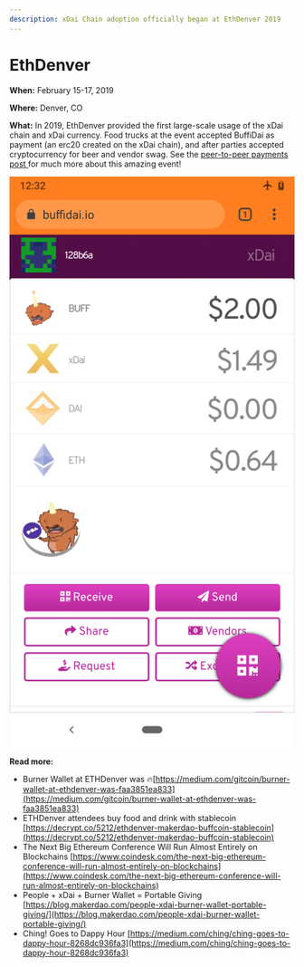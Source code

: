 ```yaml
---
description: xDai Chain adoption officially began at EthDenver 2019
---
```


# EthDenver

**When:** February 15-17, 2019

**Where:**  Denver, CO

**What:** In 2019, EthDenver provided the first large-scale usage of the xDai chain and xDai currency. Food trucks at the event accepted BuffiDai as payment \(an erc20 created on the xDai chain\), and after parties accepted cryptocurrency for beer and vendor swag. See the [peer-to-peer payments post ](../peer-to-peer-payments.md)for much more about this amazing event!

![buffidai.io including the POA NFT](../../../.gitbook/assets/assets_-lpi9ahj62wscnlqji-l_-lqgojjonomntphkiljf_-lqgq95th7iynglk8rap_image.png)

**Read more:** 

* Burner Wallet at ETHDenver was 🔥[https://medium.com/gitcoin/burner-wallet-at-ethdenver-was-faa3851ea833](https://medium.com/gitcoin/burner-wallet-at-ethdenver-was-faa3851ea833)
* ETHDenver attendees buy food and drink with stablecoin [https://decrypt.co/5212/ethdenver-makerdao-buffcoin-stablecoin](https://decrypt.co/5212/ethdenver-makerdao-buffcoin-stablecoin)
* The Next Big Ethereum Conference Will Run Almost Entirely on Blockchains [https://www.coindesk.com/the-next-big-ethereum-conference-will-run-almost-entirely-on-blockchains](https://www.coindesk.com/the-next-big-ethereum-conference-will-run-almost-entirely-on-blockchains)
* People + xDai + Burner Wallet = Portable Giving [https://blog.makerdao.com/people-xdai-burner-wallet-portable-giving/](https://blog.makerdao.com/people-xdai-burner-wallet-portable-giving/)
* Ching! Goes to Dappy Hour [https://medium.com/ching/ching-goes-to-dappy-hour-8268dc936fa3](https://medium.com/ching/ching-goes-to-dappy-hour-8268dc936fa3)

